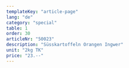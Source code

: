 ```yaml
---
templateKey: "article-page"
lang: "de"
category: "special"
table: 1
order: 30 
articleNr: "50023"
description: "Süsskartoffeln Orangen Ingwer"
unit: "2kg TK"
price: "23.--"
---
```

